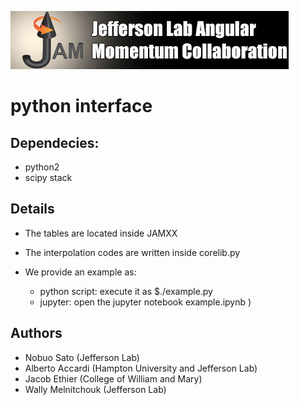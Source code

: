 ![jamlogo](gallery/jam.jpg)

# python interface

## Dependecies:

- python2 
- scipy stack 

## Details

- The tables are located inside JAMXX
- The interpolation codes are written inside corelib.py
- We provide an example as:

  - python script:  execute it as $./example.py
  - jupyter: open the jupyter notebook example.ipynb )

 
## Authors
* Nobuo Sato (Jefferson Lab)
* Alberto Accardi (Hampton University and Jefferson Lab)
* Jacob Ethier (College of William and Mary)
* Wally Melnitchouk (Jefferson Lab)

